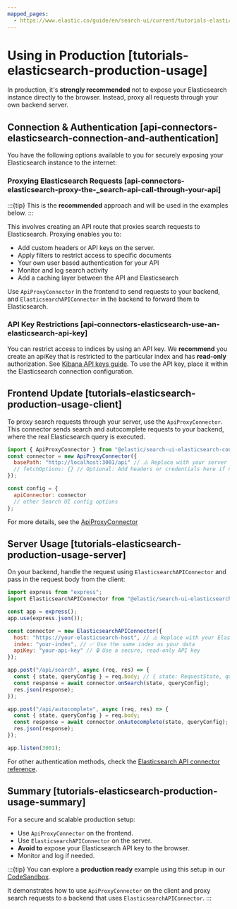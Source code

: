 ```yaml
---
mapped_pages:
  - https://www.elastic.co/guide/en/search-ui/current/tutorials-elasticsearch-production-usage.html
---
```


# Using in Production [tutorials-elasticsearch-production-usage]

In production, it's **strongly recommended** not to expose your Elasticsearch instance directly to the browser. Instead, proxy all requests through your own backend server.

## Connection & Authentication [api-connectors-elasticsearch-connection-and-authentication]

You have the following options available to you for securely exposing your Elasticsearch instance to the internet:

### Proxying Elasticsearch Requests [api-connectors-elasticsearch-proxy-the-_search-api-call-through-your-api]

:::{tip}
This is the **recommended** approach and will be used in the examples below.
:::

This involves creating an API route that proxies search requests to Elasticsearch. Proxying enables you to:

- Add custom headers or API keys on the server.
- Apply filters to restrict access to specific documents
- Your own user based authentication for your API
- Monitor and log search activity
- Add a caching layer between the API and Elasticsearch

Use `ApiProxyConnector` in the frontend to send requests to your backend, and `ElasticsearchAPIConnector` in the backend to forward them to Elasticsearch.

### API Key Restrictions [api-connectors-elasticsearch-use-an-elasticsearch-api-key]

You can restrict access to indices by using an API key. We **recommend** you create an apiKey that is restricted to the particular index and has **read-only** authorization. See [Kibana API keys guide](docs-content://deploy-manage/api-keys/elasticsearch-api-keys.md). To use the API key, place it within the Elasticsearch connection configuration.

## Frontend Update [tutorials-elasticsearch-production-usage-client]

To proxy search requests through your server, use the `ApiProxyConnector`. This connector sends search and autocomplete requests to your backend, where the real Elasticsearch query is executed.

```js
import { ApiProxyConnector } from "@elastic/search-ui-elasticsearch-connector/api-proxy";
const connector = new ApiProxyConnector({
  basePath: "http://localhost:3001/api" // ⚠️ Replace with your server URL in production
  // fetchOptions: {} // Optional: Add headers or credentials here if needed
});

const config = {
  apiConnector: connector
  // other Search UI config options
};
```

For more details, see the [ApiProxyConnector](/reference/api-connectors-elasticsearch.md#api-connectors-elasticsearch-api-proxy-doc-reference)

## Server Usage [tutorials-elasticsearch-production-usage-server]

On your backend, handle the request using `ElasticsearchAPIConnector` and pass in the request body from the client:

```js
import express from "express";
import ElasticsearchAPIConnector from "@elastic/search-ui-elasticsearch-connector";

const app = express();
app.use(express.json());

const connector = new ElasticsearchAPIConnector({
  host: "https://your-elasticsearch-host", // ⚠️ Replace with your Elasticsearch host
  index: "your-index", // ✅ Use the same index as your data
  apiKey: "your-api-key" // 🔒 Use a secure, read-only API key
});

app.post("/api/search", async (req, res) => {
  const { state, queryConfig } = req.body; // { state: RequestState, queryConfig: QueryConfig } - comes from ApiProxyConnector on the frontend
  const response = await connector.onSearch(state, queryConfig);
  res.json(response);
});

app.post("/api/autocomplete", async (req, res) => {
  const { state, queryConfig } = req.body;
  const response = await connector.onAutocomplete(state, queryConfig);
  res.json(response);
});

app.listen(3001);
```

For other authentication methods, check the [Elasticsearch API connector reference](/reference/api-connectors-elasticsearch.md#api-connectors-elasticsearch-doc-reference).

## Summary [tutorials-elasticsearch-production-usage-summary]

For a secure and scalable production setup:

- Use `ApiProxyConnector` on the frontend.
- Use `ElasticsearchAPIConnector` on the server.
- **Avoid to** expose your Elasticsearch API key to the browser.
- Monitor and log if needed.

:::{tip}
You can explore a **production ready** example using this setup in our [CodeSandbox](https://codesandbox.io/p/sandbox/github/elastic/search-ui/tree/main/examples/sandbox?file=/src/pages/elasticsearch-production-ready/index.jsx).

It demonstrates how to use `ApiProxyConnector` on the client and proxy search requests to a backend that uses `ElasticsearchAPIConnector`.
:::
